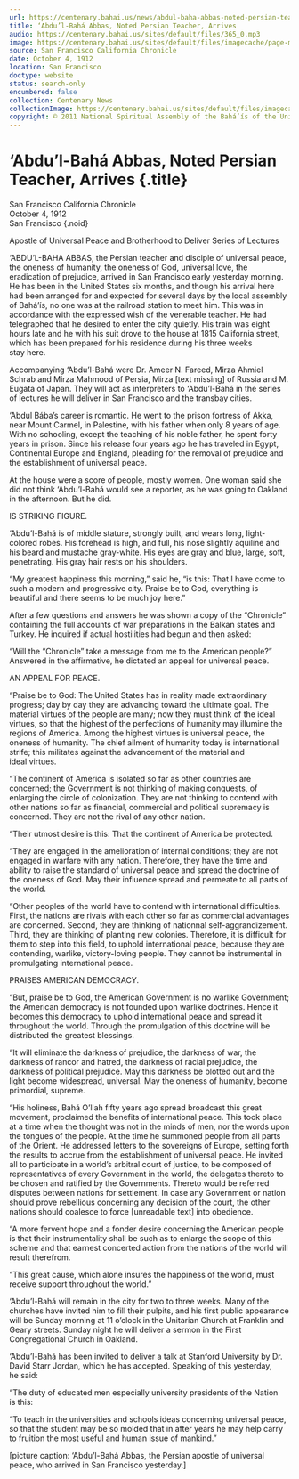 ```yaml
---
url: https://centenary.bahai.us/news/abdul-baha-abbas-noted-persian-teacher-arrives
title: ‘Abdu’l-Bahá Abbas, Noted Persian Teacher, Arrives
audio: https://centenary.bahai.us/sites/default/files/365_0.mp3
image: https://centenary.bahai.us/sites/default/files/imagecache/page-main-image/images/press_clippings/10-04-1912%20SFO%20Chronicle%20Abdul%20Baha%20Abbas%20Noted%20Persian%20Teacher%20Arrives.png
source: San Francisco California Chronicle
date: October 4, 1912
location: San Francisco
doctype: website
status: search-only
encumbered: false
collection: Centenary News
collectionImage: https://centenary.bahai.us/sites/default/files/imagecache/theme-image/main_image/abdulbaha-overview-small_0.jpg
copyright: © 2011 National Spiritual Assembly of the Bahá’ís of the United States
---
```



# ‘Abdu’l-Bahá Abbas, Noted Persian Teacher, Arrives {.title}

San Francisco California Chronicle  
October 4, 1912  
San Francisco
{.noid}  



Apostle of Universal Peace and Brotherhood to Deliver Series of Lectures

‘ABDU’L-BAHA ABBAS, the Persian teacher and disciple of universal peace, the oneness of humanity, the oneness of God, universal love, the eradication of prejudice, arrived in San Francisco early yesterday morning. He has been in the United States six months, and though his arrival here had been arranged for and expected for several days by the local assembly of Bahá’ís, no one was at the railroad station to meet him. This was in accordance with the expressed wish of the venerable teacher. He had telegraphed that he desired to enter the city quietly. His train was eight hours late and he with his suit drove to the house at 1815 California street, which has been prepared for his residence during his three weeks stay here.

Accompanying ‘Abdu’l-Bahá were Dr. Ameer N. Fareed, Mirza Ahmiel Schrab and Mirza Mahmood of Persia, Mirza \[text missing\] of Russia and M. Eugata of Japan. They will act as interpreters to ‘Abdu’l-Bahá in the series of lectures he will deliver in San Francisco and the transbay cities.

‘Abdul Bába’s career is romantic. He went to the prison fortress of Akka, near Mount Carmel, in Palestine, with his father when only 8 years of age. With no schooling, except the teaching of his noble father, he spent forty years in prison. Since his release four years ago he has traveled in Egypt, Continental Europe and England, pleading for the removal of prejudice and the establishment of universal peace.

At the house were a score of people, mostly women. One woman said she did not think ‘Abdu’l-Bahá would see a reporter, as he was going to Oakland in the afternoon. But he did.

IS STRIKING FIGURE.

‘Abdu’l-Bahá is of middle stature, strongly built, and wears long, light-colored robes. His forehead is high, and full, his nose slightly aquiline and his beard and mustache gray-white. His eyes are gray and blue, large, soft, penetrating. His gray hair rests on his shoulders.

“My greatest happiness this morning,” said he, “is this: That I have come to such a modern and progressive city. Praise be to God, everything is beautiful and there seems to be much joy here.”

After a few questions and answers he was shown a copy of the “Chronicle” containing the full accounts of war preparations in the Balkan states and Turkey. He inquired if actual hostilities had begun and then asked:

“Will the “Chronicle” take a message from me to the American people?” Answered in the affirmative, he dictated an appeal for universal peace.

AN APPEAL FOR PEACE.

“Praise be to God: The United States has in reality made extraordinary progress; day by day they are advancing toward the ultimate goal. The material virtues of the people are many; now they must think of the ideal virtues, so that the highest of the perfections of humanity may illumine the regions of America. Among the highest virtues is universal peace, the oneness of humanity. The chief ailment of humanity today is international strife; this militates against the advancement of the material and ideal virtues.

“The continent of America is isolated so far as other countries are concerned; the Government is not thinking of making conquests, of enlarging the circle of colonization. They are not thinking to contend with other nations so far as financial, commercial and political supremacy is concerned. They are not the rival of any other nation.

“Their utmost desire is this: That the continent of America be protected.

“They are engaged in the amelioration of internal conditions; they are not engaged in warfare with any nation. Therefore, they have the time and ability to raise the standard of universal peace and spread the doctrine of the oneness of God. May their influence spread and permeate to all parts of the world.

“Other peoples of the world have to contend with international difficulties. First, the nations are rivals with each other so far as commercial advantages are concerned. Second, they are thinking of nationnal self-aggrandizement. Third, they are thinking of planting new colonies. Therefore, it is difficult for them to step into this field, to uphold international peace, because they are contending, warlike, victory-loving people. They cannot be instrumental in promulgating international peace.

PRAISES AMERICAN DEMOCRACY.

“But, praise be to God, the American Government is no warlike Government; the American democracy is not founded upon warlike doctrines. Hence it becomes this democracy to uphold international peace and spread it throughout the world. Through the promulgation of this doctrine will be distributed the greatest blessings.

“It will eliminate the darkness of prejudice, the darkness of war, the darkness of rancor and hatred, the darkness of racial prejudice, the darkness of political prejudice. May this darkness be blotted out and the light become widespread, universal. May the oneness of humanity, become primordial, supreme.

“His holiness, Bahá O’llah fifty years ago spread broadcast this great movement, proclaimed the benefits of international peace. This took place at a time when the thought was not in the minds of men, nor the words upon the tongues of the people. At the time he summoned people from all parts of the Orient. He addressed letters to the sovereigns of Europe, setting forth the results to accrue from the establishment of universal peace. He invited all to participate in a world’s arbitral court of justice, to be composed of representatives of every Government in the world, the delegates thereto to be chosen and ratified by the Governments. Thereto would be referred disputes between nations for settlement. In case any Government or nation should prove rebellious concerning any decision of the court, the other nations should coalesce to force \[unreadable text\] into obedience.

“A more fervent hope and a fonder desire concerning the American people is that their instrumentality shall be such as to enlarge the scope of this scheme and that earnest concerted action from the nations of the world will result therefrom.

“This great cause, which alone insures the happiness of the world, must receive support throughout the world.”

‘Abdu’l-Bahá will remain in the city for two to three weeks. Many of the churches have invited him to fill their pulpits, and his first public appearance will be Sunday morning at 11 o’clock in the Unitarian Church at Franklin and Geary streets. Sunday night he will deliver a sermon in the First Congregational Church in Oakland.

‘Abdu’l-Bahá has been invited to deliver a talk at Stanford University by Dr. David Starr Jordan, which he has accepted. Speaking of this yesterday, he said:

“The duty of educated men especially university presidents of the Nation is this:

“To teach in the universities and schools ideas concerning universal peace, so that the student may be so molded that in after years he may help carry to fruition the most useful and human issue of mankind.”

\[picture caption: ‘Abdu’l-Bahá Abbas, the Persian apostle of universal peace, who arrived in San Francisco yesterday.\]